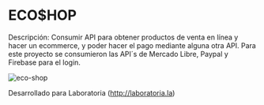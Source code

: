 # ECO$HOP

Descripción: Consumir API para obtener productos de venta en línea y hacer un ecommerce, y poder hacer el pago mediante alguna otra API.
Para este proyecto se consumieron las API´s de Mercado Libre, Paypal y Firebase para el login.

![eco-shop](https://user-images.githubusercontent.com/32860516/38168586-d604aeb8-350d-11e8-9fa7-2ad7500ed31b.png)

Desarrollado para Laboratoria (http://laboratoria.la)